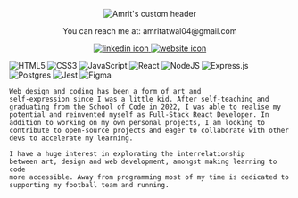 <p align="center">
  <img src="https://i.ibb.co/8b49g9x/Untitled-2.png" alt="Amrit's custom header"/>
</p>

<p align="center">You can reach me at: amritatwal04@gmail.com</p>

<p align="center">
  <a href="https://www.linkedin.com/in/amrit-atwal-1ba0b4209/">
    <img src="https://i.ibb.co/hRQMWCk/icons8-linkedin-24-2.png" alt="linkedin icon"/>
  </a>
   <a href="https://amritatwal.netlify.app/">
    <img src="https://i.ibb.co/DGrbXMM/icons8-website-24-3.png" alt="website icon"/>
  </a>
</p> 

![HTML5](https://img.shields.io/badge/html5-%23E34F26.svg?style=for-the-badge&logo=html5&logoColor=white)
![CSS3](https://img.shields.io/badge/css3-%231572B6.svg?style=for-the-badge&logo=css3&logoColor=white)
![JavaScript](https://img.shields.io/badge/javascript-%23323330.svg?style=for-the-badge&logo=javascript&logoColor=%23F7DF1E)
![React](https://img.shields.io/badge/react-%2320232a.svg?style=for-the-badge&logo=react&logoColor=%2361DAFB)
![NodeJS](https://img.shields.io/badge/node.js-6DA55F?style=for-the-badge&logo=node.js&logoColor=white)
![Express.js](https://img.shields.io/badge/express.js-%23404d59.svg?style=for-the-badge&logo=express&logoColor=%2361DAFB)
![Postgres](https://img.shields.io/badge/postgres-%23316192.svg?style=for-the-badge&logo=postgresql&logoColor=white)
![Jest](https://img.shields.io/badge/-jest-%23C21325?style=for-the-badge&logo=jest&logoColor=white)
![Figma](https://img.shields.io/badge/figma-%23F24E1E.svg?style=for-the-badge&logo=figma&logoColor=white)

<code>Web design and coding has been a form of art and self-expression since I was a little kid. After self-teaching and graduating from the School of Code in 2022, I was able to realise my potential and reinvented myself as Full-Stack React Developer. In addition to working on my own personal projects, I am looking to contribute to open-source projects and eager to collaborate with other devs to accelerate my learning.</code> 

<code>I have a huge interest in explorating the interrelationship between art, design and web development, amongst making learning to code more accessible. Away from programming most of my time is dedicated to supporting my football team and running.</code> 
